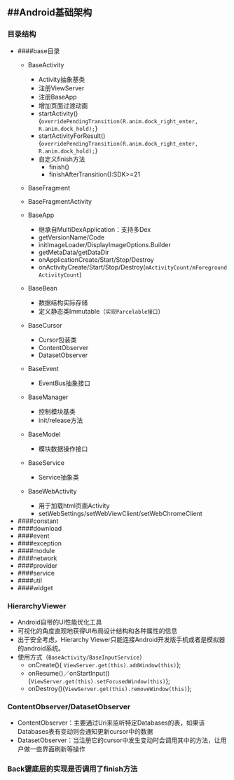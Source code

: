 ##Android基础架构
---
### 目录结构
+ ####base目录
	+ BaseActivity
		+ Activity抽象基类
		+ 注册ViewServer
		+ 注册BaseApp
		+ 增加页面过渡动画
		+ startActivity(){`overridePendingTransition(R.anim.dock_right_enter, R.anim.dock_hold);`}
		+ startActivityForResult(){`overridePendingTransition(R.anim.dock_right_enter, R.anim.dock_hold);`}
		+ 自定义finish方法
			+ finish()
			+ finishAfterTransition():SDK>=21
	+ BaseFragment	
	+ BaseFragmentActivity
	+ BaseApp
		+ 继承自MultiDexApplication：支持多Dex
		+ getVersionName/Code
		+ initImageLoader/DisplayImageOptions.Builder
		+ getMetaData/getDataDir
		+ onApplicationCreate/Start/Stop/Destroy
		+ onActivityCreate/Start/Stop/Destroy(`mActivityCount/mForegroundActivityCount`)
	+ BaseBean
		+ 数据结构实际存储
		+ 定义静态类Immutable（`实现Parcelable接口`）
	+ BaseCursor
		+ Cursor包装类
		+ ContentObserver
		+ DatasetObserver

	+ BaseEvent
		+ EventBus抽象接口

	+ BaseManager
		+ 控制模块基类
		+ init/release方法

	+ BaseModel
		+ 模块数据操作接口
	+ BaseService
		+ Service抽象类
	+ BaseWebActivity
		+ 用于加载html页面Activity
		+ setWebSettings/setWebViewClient/setWebChromeClient 
+ ####constant
+ ####download
+ ####event
+ ####exception
+ ####module
+ ####network
+ ####provider
+ ####service
+ ####util
+ ####widget





### HierarchyViewer
+ Android自带的UI性能优化工具
+ 可视化的角度直观地获得UI布局设计结构和各种属性的信息
+ 出于安全考虑，Hierarchy Viewer只能连接Android开发版手机或者是模拟器的android系统。
+ 使用方式（`BaseActivity/BaseInputService`）
	+ onCreate(){ `ViewServer.get(this).addWindow(this)`};
	+ onResume()／onStartInput(){`ViewServer.get(this).setFocusedWindow(this)`};
	+ onDestroy(){`ViewServer.get(this).removeWindow(this)`};


### ContentObserver/DatasetObserver
+ ContentObserver：主要通过Uri来监听特定Databases的表，如果该Databases表有变动则会通知更新cursor中的数据
+ DatasetObserver：当注册它的cursor中发生变动时会调用其中的方法，让用户做一些界面刷新等操作

### Back键底层的实现是否调用了finish方法
	
		